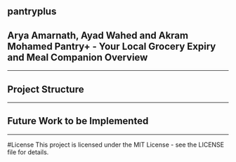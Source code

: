 ## pantryplus
Arya Amarnath, Ayad Wahed and Akram Mohamed
Pantry+ - Your Local Grocery Expiry and Meal Companion
Overview
-------------------



-------------------


Project Structure
-------------------


-------------------


Future Work to be Implemented
-------------------


-------------------

#License
This project is licensed under the MIT License - see the LICENSE file for details.
